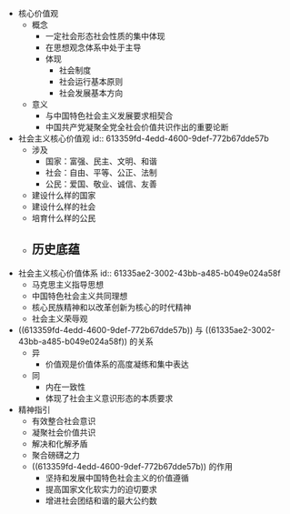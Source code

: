 - 核心价值观
	- 概念
		- 一定社会形态社会性质的集中体现
		- 在思想观念体系中处于主导
		- 体现
			- 社会制度
			- 社会运行基本原则
			- 社会发展基本方向
	- 意义
		- 与中国特色社会主义发展要求相契合
		- 中国共产党凝聚全党全社会价值共识作出的重要论断
- 社会主义核心价值观
  id:: 613359fd-4edd-4600-9def-772b67dde57b
	- 涉及
		- 国家：富强、民主、文明、和谐
		- 社会：自由、平等、公正、法制
		- 公民：爱国、敬业、诚信、友善
	- 建设什么样的国家
	- 建设什么样的社会
	- 培育什么样的公民
	- 历史底蕴
		-
- 社会主义核心价值体系
  id:: 61335ae2-3002-43bb-a485-b049e024a58f
	- 马克思主义指导思想
	- 中国特色社会主义共同理想
	- 核心民族精神和以改革创新为核心的时代精神
	- 社会主义荣辱观
- ((613359fd-4edd-4600-9def-772b67dde57b)) 与 ((61335ae2-3002-43bb-a485-b049e024a58f)) 的关系
	- 异
		- 价值观是价值体系的高度凝练和集中表达
	- 同
		- 内在一致性
		- 体现了社会主义意识形态的本质要求
- 精神指引
	- 有效整合社会意识
	- 凝聚社会价值共识
	- 解决和化解矛盾
	- 聚合磅礴之力
	- ((613359fd-4edd-4600-9def-772b67dde57b)) 的作用
		- 坚持和发展中国特色社会主义的价值遵循
		- 提高国家文化软实力的迫切要求
		- 增进社会团结和谐的最大公约数